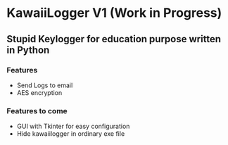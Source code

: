 # KawaiiLogger V1 (Work in Progress)

## Stupid Keylogger for education purpose written in Python

### Features
- Send Logs to email
- AES encryption


### Features to come
- GUI with Tkinter for easy configuration
- Hide kawaiilogger in ordinary exe file
